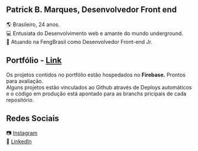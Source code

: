 ## Patrick B. Marques, Desenvolvedor Front end 

:earth_americas: Brasileiro, 24 anos. <br/>
💻 Entusiata do Desenvolvimento web e amante do mundo underground. <br/>
📍 Atuando na FengBrasil como Desenvolvedor Front-end Jr.

## Portfólio - [Link](https://patrick-b-marques.web.app/)

Os projetos contidos no portfólio estão hospedados no <strong>Firebase.</strong> Prontos para avaliação.<br/>
Alguns projetos estão vinculados ao Github através de Deploys automáticos e o código em produção está apontado para as branchs pricipais de cada repositório.

## Redes Sociais

📷 [Instagram](https://www.instagram.com)<br/>
🔗 [LinkedIn](https://www.linkedin.com/in/patrick-belfort-91253b200/)
